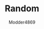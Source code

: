 ---
title: Random
author: Modder4869
github: https://github.com/Modder4869
description_markdown: >-
  Customizable default discord theme `Download it , Copy it to themes folder , Reload Discord (Ctrl +R), Enable it`
download: https://github.com/Modder4869/BdBrokenStuff/tree/master/Themes/v1
demo: https://cdn.rawgit.com/Modder4869/BdBrokenStuff/9fc16142/Themes/v1/random.theme.css
support: https://github.com/Modder4869/BdBrokenStuff/issues
style: dark
tags:
images:
  - name: Random Preview
    image: /images/themes/Random_Preview.png
  - name: Random Preview - With a background
    image: /images/themes/Random_Preview_-_With_a_background.png
    
layout: product
ghcommentid: 21
---